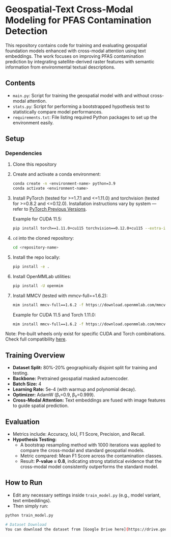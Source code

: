 # Geospatial-Text Cross-Modal Modeling for PFAS Contamination Detection

This repository contains code for training and evaluating geospatial foundation models enhanced with cross-modal attention using text embeddings. The work focuses on improving PFAS contamination prediction by integrating satellite-derived raster features with semantic information from environmental textual descriptions.

## Contents

- `main.py`: Script for training the geospatial model with and without cross-modal attention.
- `stats.py`: Script for performing a bootstrapped hypothesis test to statistically compare model performances.
- `requirements.txt`: File listing required Python packages to set up the environment easily.

## Setup

### Dependencies

1. Clone this repository
2. Create and activate a conda environment:
    ```bash
    conda create -n <environment-name> python=3.9
    conda activate <environment-name>
    ```
3. Install PyTorch (tested for >=1.7.1 and <=1.11.0) and torchvision (tested for >=0.8.2 and <=0.12.0). Installation instructions vary by system — refer to [PyTorch Previous Versions](https://pytorch.org/get-started/previous-versions/).

    Example for CUDA 11.5:
    ```bash
    pip install torch==1.11.0+cu115 torchvision==0.12.0+cu115 --extra-index-url https://download.pytorch.org/whl/cu115
    ```

4. `cd` into the cloned repository:
    ```bash
    cd <repository-name>
    ```

5. Install the repo locally:
    ```bash
    pip install -e .
    ```

6. Install OpenMMLab utilities:
    ```bash
    pip install -U openmim
    ```

7. Install MMCV (tested with mmcv-full==1.6.2):
    ```bash
    mim install mmcv-full==1.6.2 -f https://download.openmmlab.com/mmcv/dist/{cuda_version}/{torch_version}/index.html
    ```

    Example for CUDA 11.5 and Torch 1.11.0:
    ```bash
    mim install mmcv-full==1.6.2 -f https://download.openmmlab.com/mmcv/dist/cu115/torch1.11.0/index.html
    ```

Note: Pre-built wheels only exist for specific CUDA and Torch combinations. Check full compatibility [here](https://mmcv.readthedocs.io/en/v1.6.2/get_started/installation.html).



## Training Overview

- **Dataset Split:** 80%-20% geographically disjoint split for training and testing.
- **Backbone:** Pretrained geospatial masked autoencoder.
- **Batch Size:** 4
- **Learning Rate:** 5e-4 (with warmup and polynomial decay).
- **Optimizer:** AdamW (β₁=0.9, β₂=0.999).
- **Cross-Modal Attention:** Text embeddings are fused with image features to guide spatial prediction.


## Evaluation

- Metrics include: Accuracy, IoU, F1 Score, Precision, and Recall.
- **Hypothesis Testing:**
  - A bootstrap resampling method with 1000 iterations was applied to compare the cross-modal and standard geospatial models.
  - Metric compared: Mean F1 Score across the contamination classes.
  - Result: **P-value = 0.8**, indicating strong statistical evidence that the cross-modal model consistently outperforms the standard model.


## How to Run

- Edit any necessary settings inside `train_model.py` (e.g., model variant, text embeddings).
- Then simply run:

```bash
python train_model.py

# Dataset Download
You can download the dataset from [Google Drive here](https://drive.google.com/drive/folders/1jOHcUMuGB6C6E2VPK69w1dE294vy8Grf?usp=drive_link).

